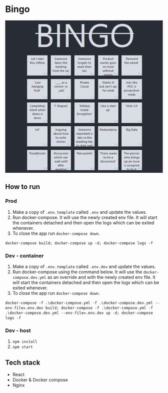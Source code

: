 # Bingo

![<img src="image.png" width="150"/>](./documentation/demo-1.png)

## How to run

### Prod
1. Make a copy of `.env.template` called `.env` and update the values.
2. Run docker-compose. It will use the newly created env file. It will start the containers detached and then open the logs which can be exited whenever. 
3. To close the app run `docker-compose down`. 

```
docker-compose build; docker-compose up -d; docker-compose logs -f
```

### Dev - container
1. Make a copy of `.env.template` called `.env.dev` and update the values.
2. Run docker-compose using the command below. It will use the `docker-compose.dev.yml` as an override and with the newly created env file. It will start the containers detached and then open the logs which can be exited whenever. 
3. To close the app run `docker-compose down`. 

```
docker-compose -f .\docker-compose.yml -f .\docker-compose.dev.yml --env-file=.env.dev build; docker-compose -f .\docker-compose.yml -f .\docker-compose.dev.yml --env-file=.env.dev up -d; docker-compose logs -f
```

### Dev - host
1. `npm install`
2. `npm start`
## Tech stack
- React 
- Docker & Docker compose
- Nginx